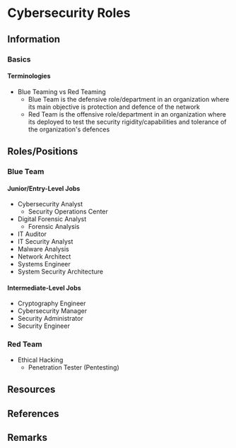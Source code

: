 # Cybersecurity Roles

## Information
### Basics
#### Terminologies
- Blue Teaming vs Red Teaming
     - Blue Team is the defensive role/department in an organization where its main objective is protection and defence of the network
     - Red Team is the offensive role/department in an organization where its deployed to test the security rigidity/capabilities and tolerance of the organization's defences

## Roles/Positions
### Blue Team

#### Junior/Entry-Level Jobs
- Cybersecurity Analyst
    + Security Operations Center
- Digital Forensic Analyst
     - Forensic Analysis
- IT Auditor
- IT Security Analyst
- Malware Analysis
- Network Architect
- Systems Engineer
- System Security Architecture

#### Intermediate-Level Jobs
- Cryptography Engineer
- Cybersecurity Manager
- Security Administrator
- Security Engineer

### Red Team
- Ethical Hacking
     - Penetration Tester (Pentesting)

## Resources

## References

## Remarks